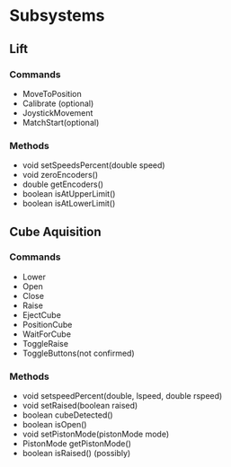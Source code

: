 # Subsystems
## Lift 
### Commands 
* MoveToPosition 
* Calibrate (optional)
* JoystickMovement
* MatchStart(optional) 
### Methods 
* void setSpeedsPercent(double speed)
* void zeroEncoders()
* double getEncoders() 
* boolean isAtUpperLimit() 
* boolean isAtLowerLimit()
## Cube Aquisition 
### Commands
* Lower
* Open
* Close
* Raise
* EjectCube
* PositionCube 
* WaitForCube 
* ToggleRaise 
* ToggleButtons(not confirmed) 
### Methods 
* void setspeedPercent(double, lspeed, double rspeed)
* void setRaised(boolean raised)
* boolean cubeDetected()
* boolean isOpen()
* void setPistonMode(pistonMode mode)
* PistonMode getPistonMode()
* boolean isRaised() (possibly) 
